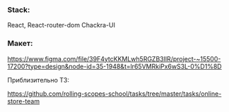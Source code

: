 ### Stack: 

React,
React-router-dom
Chackra-UI


### Макет:

https://www.figma.com/file/39F4ytcKKMLwh5RGZB3IlR/project-~15500-17200?type=design&node-id=35-1948&t=lr65VMRkiPx6wS3L-0%D1%8D

Приблизительно ТЗ:

https://github.com/rolling-scopes-school/tasks/tree/master/tasks/online-store-team


